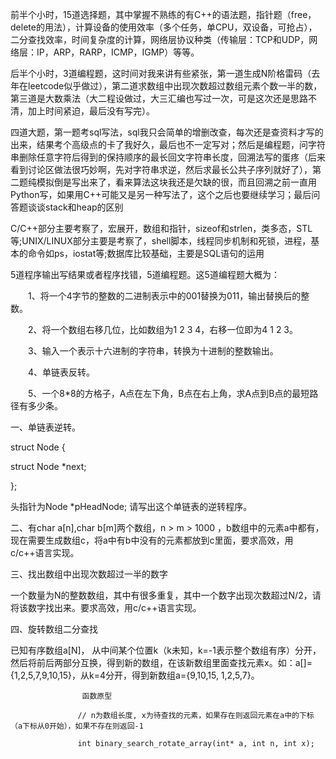 前半个小时，15道选择题，其中掌握不熟练的有C++的语法题，指针题（free，delete的用法），计算设备的使用效率（多个任务，单CPU，双设备，可抢占），二分查找效率，时间复杂度的计算，网络层协议种类（传输层：TCP和UDP，网络层：IP，ARP，RARP，ICMP，IGMP）等等。

后半个小时，3道编程题，这时间对我来讲有些紧张，第一道生成N阶格雷码（去年在leetcode似乎做过），第二道求数组中出现次数超过数组元素个数一半的数，第三道是大数乘法（大二程设做过，大三汇编也写过一次，可是这次还是思路不清，加上时间紧迫，最后没有写完）。

四道大题，第一题考sql写法，sql我只会简单的增删改查，每次还是查资料才写的出来，结果考个高级点的卡了我好久，最后也不一定写对；然后是编程题，问字符串删除任意字符后得到的保持顺序的最长回文字符串长度，回溯法写的蛋疼（后来看到讨论区做法很巧妙啊，先对字符串求逆，然后求最长公共子序列就好了），第二题纯模拟倒是写出来了，看来算法这块我还是欠缺的很，而且回溯之前一直用Python写，如果用C++可能又是另一种写法了，这个之后也要继续学习；最后问答题谈谈stack和heap的区别

C/C++部分主要考察了，宏展开，数组和指针，sizeof和strlen，类多态，STL等;UNIX/LINUX部分主要是考察了，shell脚本，线程同步机制和死锁，进程，基本的命令如ps，iostat等;数据库比较基础，主要是SQL语句的运用

5道程序输出写结果或者程序找错，5道编程题。这5道编程题大概为：

　　1、将一个4字节的整数的二进制表示中的001替换为011，输出替换后的整数。

　　2、将一个数组右移几位，比如数组为1 2 3 4，右移一位即为4 1 2 3。

　　3、输入一个表示十六进制的字符串，转换为十进制的整数输出。

　　4、单链表反转。

　　5、一个8*8的方格子，A点在左下角，B点在右上角，求A点到B点的最短路径有多少条。

一、单链表逆转。

 struct Node {

struct Node *next;

};

头指针为Node *pHeadNode; 请写出这个单链表的逆转程序。

二、有char a[n],char b[m]两个数组，n > m > 1000 ，b数组中的元素a中都有，现在需要生成数组c，将a中有b中没有的元素都放到c里面，要求高效，用c/c++语言实现。

三、找出数组中出现次数超过一半的数字

一个数量为N的整数数组，其中有很多重复，其中一个数字出现次数超过N/2，请将该数字找出来。要求高效，用c/c++语言实现。

四、旋转数组二分查找

已知有序数组a[N]， 从中间某个位置k（k未知，k=-1表示整个数组有序）分开，然后将前后两部分互换，得到新的数组，在该新数组里面查找元素x。如：a[]={1,2,5,7,9,10,15}，从k=4分开，得到新数组a={9,10,15, 1,2,5,7}。

                    函数原型

                   // n为数组长度, x为待查找的元素，如果存在则返回元素在a中的下标（a下标从0开始），如果不存在则返回-1

                   int binary_search_rotate_array(int* a, int n, int x);
